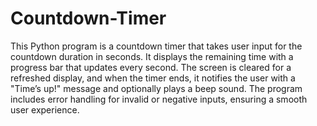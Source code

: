 # Countdown-Timer
This Python program is a countdown timer that takes user input for the countdown duration in seconds. It displays the remaining time with a progress bar that updates every second. The screen is cleared for a refreshed display, and when the timer ends, it notifies the user with a "Time’s up!" message and optionally plays a beep sound. The program includes error handling for invalid or negative inputs, ensuring a smooth user experience.
